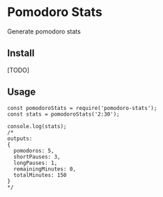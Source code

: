 # Pomodoro Stats

Generate pomodoro stats

## Install

[TODO]

## Usage

```
const pomodoroStats = require('pomodoro-stats');
const stats = pomodoroStats('2:30');

console.log(stats);
/*
outputs:
{
  pomodoros: 5,
  shortPauses: 3,
  longPauses: 1,
  remainingMinutes: 0,
  totalMinutes: 150
}
*/
```
